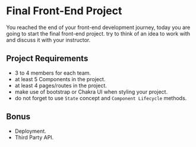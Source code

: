 # Final Front-End Project
You reached the end of your front-end development journey, today you are going to start the final front-end project. try to think of an idea to work with and discuss it with your instructor.

## Project Requirements
- 3 to 4 members for each team.
- at least 5 Components in the project.
- at least 4 pages/routes in the project.
- make use of bootstrap or Chakra UI when styling your project.
- do not forget to use `State` concept and `Component Lifecycle` methods.


## Bonus
- Deployment.
- Third Party API.
